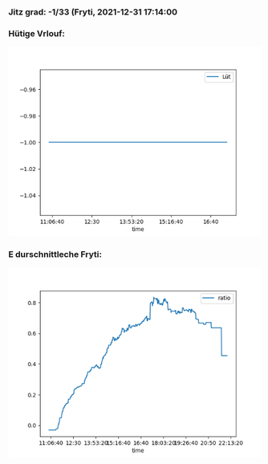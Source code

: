### Jitz grad: -1/33 (Fryti, 2021-12-31 17:14:00

### Hütige Vrlouf:
![Graph](Today.png)

### E durschnittleche Fryti:
![Graph](Fryti.png)